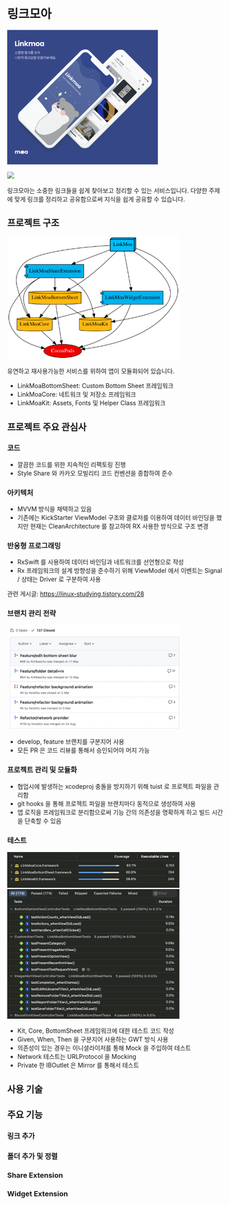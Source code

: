# 링크모아
<img src="https://raw.githubusercontent.com/ModuTeam/Public_iOS/main/images/header.png" width="350">  

[<img src="https://developer.apple.com/assets/elements/icons/download-on-the-app-store/download-on-the-app-store.svg" width="150">](https://apps.apple.com/kr/app/%EB%A7%81%ED%81%AC%EB%AA%A8%EC%95%84-%EB%B6%81%EB%A7%88%ED%81%AC-%EA%B3%B5%EC%9C%A0-%EC%95%B1/id1559681268)

링크모아는 소중한 링크들을 쉽게 찾아보고 정리할 수 있는 서비스입니다.
다양한 주제에 맞게 링크를 정리하고 공유함으로써 지식을 쉽게 공유할 수 있습니다.


## 프로젝트 구조

<img src="Images/graph.png" width="400"> 

유연하고 재사용가능한 서비스를 위하여 앱이 모듈화되어 있습니다.

- LinkMoaBottomSheet: Custom Bottom Sheet 프레임워크
- LinkMoaCore: 네트워크 및 저장소 프레임워크
- LinkMoaKit: Assets, Fonts 및 Helper Class 프레임워크

## 프로젝트 주요 관심사

### 코드
- 깔끔한 코드를 위한 지속적인 리팩토링 진행
- Style Share 와 카카오 모빌리티 코드 컨벤션을 종합하여 준수

### 아키텍처
- MVVM 방식을 채택하고 있음
- 기존에는 KickStarter ViewModel 구조와 클로저를 이용하여 데이터 바인딩을 했지만 현재는 CleanArchitecture 를 참고하여 RX 사용한 방식으로 구조 변경

### 반응형 프로그래밍
- RxSwift 를 사용하여 데이터 바인딩과 네트워크를 선언형으로 작성
- Rx 프레임워크의 설계 방향성을 준수하기 위해 ViewModel 에서 이벤트는 Signal / 상태는 Driver 로 구분하여 사용

관련 게시글: https://linux-studying.tistory.com/28

### 브랜치 관리 전략
<img src="Images/pr.png" width="400"> 

- develop, feature 브랜치를 구분지어 사용
- 모든 PR 은 코드 리뷰를 통해서 승인되어야 머지 가능


### 프로젝트 관리 및 모듈화
- 협업시에 발생하는 xcodeproj 충돌을 방지하기 위해 tuist 로 프로젝트 파일을 관리함
- git hooks 을 통해 프로젝트 파일을 브랜치마다 동적으로 생성하여 사용
- 앱 로직을 프레임워크로 분리함으로써 기능 간의 의존성을 명확하게 하고 빌드 시간을 단축할 수 있음

### 테스트
<img src="Images/coverage.png" width="400">  
<img src="Images/testcount.png" width="400">  

- Kit, Core, BottomSheet 프레임워크에 대한 테스트 코드 작성
- Given, When, Then 을 구분지어 사용하는 GWT 방식 사용
- 의존성이 있는 경우는 이니셜라이저를 통해 Mock 을 주입하여 테스트
- Network 테스트는 URLProtocol 을 Mocking
- Private 한 IBOutlet 은 Mirror 를 통해서 테스트



## 사용 기술



## 주요 기능

### 링크 추가 


### 폴더 추가 및 정렬


### Share Extension


### Widget Extension




